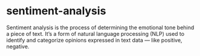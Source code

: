 # sentiment-analysis
Sentiment analysis is the process of determining the emotional tone behind a piece of text. It’s a form of natural language processing (NLP) used to identify and categorize opinions expressed in text data — like positive, negative.
